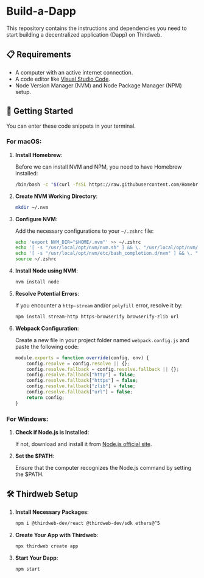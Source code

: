 # Build-a-Dapp

This repository contains the instructions and dependencies you need to start building a decentralized application (Dapp) on Thirdweb.

## 📋 Requirements

- A computer with an active internet connection.
- A code editor like [Visual Studio Code](https://code.visualstudio.com/download).
- Node Version Manager (NVM) and Node Package Manager (NPM) setup.

## 🚀 Getting Started

You can enter these code snippets in your terminal.

### For macOS:

1. **Install Homebrew**:

   Before we can install NVM and NPM, you need to have Homebrew installed:

   ```bash
   /bin/bash -c "$(curl -fsSL https://raw.githubusercontent.com/Homebrew/install/HEAD/install.sh)"
   ```

2. **Create NVM Working Directory**:

   ```bash
   mkdir ~/.nvm
   ```

3. **Configure NVM**:

   Add the necessary configurations to your `~/.zshrc` file:

   ```bash
   echo 'export NVM_DIR="$HOME/.nvm"' >> ~/.zshrc
   echo '[ -s "/usr/local/opt/nvm/nvm.sh" ] && \. "/usr/local/opt/nvm/nvm.sh" # This loads nvm' >> ~/.zshrc
   echo '[ -s "/usr/local/opt/nvm/etc/bash_completion.d/nvm" ] && \. "/usr/local/opt/nvm/etc/bash_completion.d/nvm" # This loads nvm bash_completion' >> ~/.zshrc
   source ~/.zshrc
   ```

4. **Install Node using NVM**:

   ```bash
   nvm install node
   ```

5. **Resolve Potential Errors**:

   If you encounter a `http-stream` and/or `polyfill` error, resolve it by:

   ```bash
   npm install stream-http https-browserify browserify-zlib url
   ```

6. **Webpack Configuration**:

   Create a new file in your project folder named `webpack.config.js` and paste the following code:

   ```javascript
   module.exports = function override(config, env) {
       config.resolve = config.resolve || {};
       config.resolve.fallback = config.resolve.fallback || {};
       config.resolve.fallback["http"] = false;
       config.resolve.fallback["https"] = false;
       config.resolve.fallback["zlib"] = false;
       config.resolve.fallback["url"] = false;
       return config;
   }
   ```

### For Windows:

1. **Check if Node.js is Installed**:

   If not, download and install it from [Node.js official site](https://nodejs.org/en/download).

2. **Set the $PATH**:

   Ensure that the computer recognizes the Node.js command by setting the $PATH.

## 🛠 Thirdweb Setup

1. **Install Necessary Packages**:

   ```bash
   npm i @thirdweb-dev/react @thirdweb-dev/sdk ethers@^5
   ```

2. **Create Your App with Thirdweb**:

   ```bash
   npx thirdweb create app
   ```

3. **Start Your Dapp**:

   ```bash
   npm start
   ```
